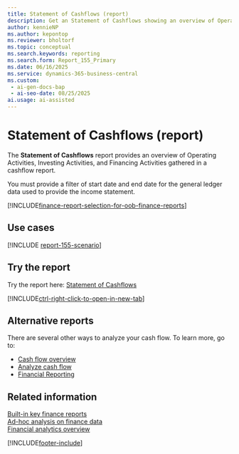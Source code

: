 ```yaml
---
title: Statement of Cashflows (report)
description: Get an Statement of Cashflows showing an overview of Operating Activities, Investing Activities, and Financing Activities gathered in a single cashflow report.
author: kennieNP
ms.author: kepontop
ms.reviewer: bholtorf
ms.topic: conceptual
ms.search.keywords: reporting
ms.search.form: Report_155_Primary
ms.date: 06/16/2025
ms.service: dynamics-365-business-central
ms.custom:
 - ai-gen-docs-bap
 - ai-seo-date: 08/25/2025
ai.usage: ai-assisted
---
```


# Statement of Cashflows (report)

The **Statement of Cashflows** report provides an overview of Operating Activities, Investing Activities, and Financing Activities gathered in a cashflow report.

You must provide a filter of start date and end date for the general ledger data used to provide the income statement. 

[!INCLUDE[finance-report-selection-for-oob-finance-reports](../includes/finance-report-selection-for-oob-finance-reports.md)]

## Use cases

[!INCLUDE [report-155-scenario](../includes/report-155-scenario-include.md)]

## Try the report

Try the report here: [Statement of Cashflows](https://businesscentral.dynamics.com?report=155)

[!INCLUDE[ctrl-right-click-to-open-in-new-tab](../includes/ctrl-right-click-to-open-in-new-tab.md)]

## Alternative reports

There are several other ways to analyze your cash flow. To learn more, go to:

- [Cash flow overview](../finance-cash-flow-overview.md)  
- [Analyze cash flow](../finance-analyze-cash-flow.md)  
- [Financial Reporting](../bi-how-work-account-schedule.md)

## Related information

[Built-in key finance reports](../finance-reports.md)  
[Ad-hoc analysis on finance data](../ad-hoc-analysis-finance.md)  
[Financial analytics overview](../bi.md)  

[!INCLUDE[footer-include](../includes/footer-banner.md)]